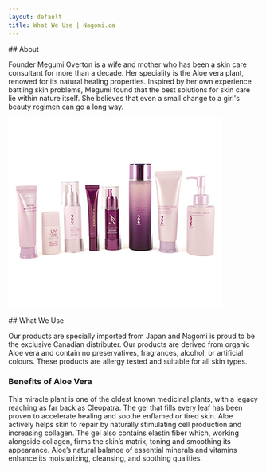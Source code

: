 ```yaml
---
layout: default
title: What We Use | Nagomi.ca
---
```


<div class="half">
## About

Founder Megumi Overton is a wife and mother who has been a skin care consultant for more than a decade. Her speciality is the Aloe vera plant, renowed for its natural healing properties. Inspired by her own experience battling skin problems, Megumi found that the best solutions for skin care lie within nature itself. She believes that even a small change to a girl's beauty regimen can go a long way.

![Harmony Green Bottles](photos/products03.jpg)
</div>

<div class="half">
## What We Use

Our products are specially imported from Japan and Nagomi is proud to be the exclusive Canadian distributer. Our products are derived from organic Aloe vera and contain no preservatives, fragrances, alcohol, or artificial colours. These products are allergy tested and suitable for all skin types.
<div>

### Benefits of Aloe Vera

This miracle plant is one of the oldest known medicinal plants, with a legacy reaching as far back as Cleopatra. The gel that fills every leaf has been proven to accelerate healing and soothe enflamed or tired skin. Aloe actively helps skin to repair by naturally stimulating cell production and increasing collagen. The gel also contains elastin fiber which, working alongside collagen, firms the skin’s matrix, toning and smoothing its appearance. Aloe’s natural balance of essential minerals and vitamins enhance its moisturizing, cleansing, and soothing qualities.
</div>

